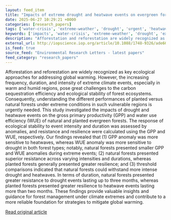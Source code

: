```yaml
---
layout: feed_item
title: "Impacts of extreme drought and heatwave events on evergreen forests in warm and humid climate regions"
date: 2025-06-27 10:29:21 +0000
categories: [research_papers]
tags: ['water-crisis', 'extreme-weather', 'drought', 'urgent', 'heatwave']
keywords: ['impacts', 'water-crisis', 'extreme-weather', 'drought', 'extreme', 'urgent', 'heatwave']
description: "Afforestation and reforestation are widely recognized as key ecological approaches for addressing global warming"
external_url: http://iopscience.iop.org/article/10.1088/1748-9326/ade60b
is_feed: true
source_feed: "Environmental Research Letters - latest papers"
feed_category: "research_papers"
---
```


Afforestation and reforestation are widely recognized as key ecological approaches for addressing global warming. However, the increasing frequency, duration, and intensity of extreme climate events, especially in warm and humid regions, pose great challenges to the carbon sequestration efficiency and ecological stability of forest ecosystems. Consequently, understanding the different performances of planted versus natural forests under extreme conditions in such vulnerable regions is urgently needed. This study investigated the impacts of drought and heatwave events on the gross primary productivity (GPP) and water use efficiency (WUE) of natural and planted evergreen forests. The response of ecological stability to event intensity and duration was assessed by anomalies, and resistance and resilience were calculated using the GPP and WUE, respectively. Our findings revealed that (1) GPP anomaly was more sensitive to heatwaves, whereas WUE anomaly was more sensitive to drought in both forest types; notably, natural forests presented smaller GPP and WUE anomalies during extreme events; (2) natural forests presented superior resistance across varying intensities and durations, whereas planted forests generally presented greater resilience; and (3) threshold comparisons indicated that natural forests could withstand more intense drought and heatwaves. In terms of duration, natural forests presented greater resistance to drought events lasting up to three months, whereas planted forests presented greater resilience to heatwave events lasting more than two months. These findings provide valuable insights and guidance for forest management under climate extremes and contribute to a more reliable foundation for strategies to mitigate global warming.

[Read original article](http://iopscience.iop.org/article/10.1088/1748-9326/ade60b)
